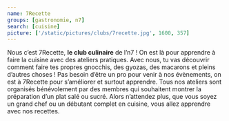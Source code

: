 ```yaml
---
name: 7Recette
groups: [gastronomie, n7]
search: [cuisine]
picture: ['/static/pictures/clubs/7recette.jpg', 1600, 357]
---
```

Nous c’est 7Recette, **le club culinaire** de l’n7 ! On est là pour apprendre à faire la cuisine avec des ateliers pratiques. Avec nous, tu vas découvrir comment faire tes propres gnocchis, des gyozas, des macarons et pleins d’autres choses ! Pas besoin d’être un pro pour venir à nos évènements, on est à 7Recette pour s’améliorer et surtout apprendre. Tous nos ateliers sont organisés bénévolement par des membres qui souhaitent montrer la préparation d’un plat salé ou sucré. Alors n’attendez plus, que vous soyez un grand chef ou un débutant complet en cuisine, vous allez apprendre avec nos recettes.
